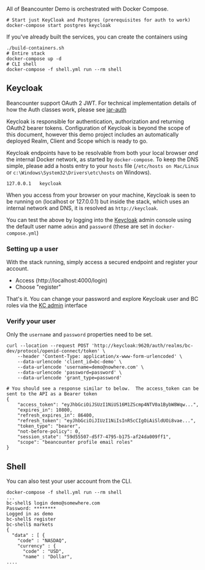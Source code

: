 
All of Beancounter Demo is orchestrated with Docker Compose.
```shell script
# Start just KeyCloak and Postgres (prerequisites for auth to work)
docker-compose start postgres keycloak

```

If you've already built the services, you can create the containers using

```shell script
./build-containers.sh
# Entire stack
docker-compose up -d
# CLI shell
docker-compose -f shell.yml run --rm shell
```
## Keycloak
Beancounter support OAuth 2 JWT. For technical implementation details of how the Auth classes work, please see [jar-auth](../jar-auth/README.md)
 
Keycloak is responsible for authentication, authorization and returning OAuth2 bearer tokens. Configuration of Keycloak is beyond the scope of this document, however this demo project includes an automatically deployed Realm, Client and Scope which is ready to go. 

Keycloak endpoints have to be resolvable from both your local browser _and_ the internal Docker network, as started by `docker-compose`. 
To keep the DNS simple, please add a hosts entry to your `hosts` file (`/etc/hosts on Mac/Linux` or `c:\Windows\System32\Drivers\etc\hosts` on Windows).
```
127.0.0.1	keycloak
```
When you access from your browser on your machine, Keycloak is seen to be running on (localhost or 127.0.0.1) but inside the stack, which uses an internal network and DNS, it is resolved as `http://keycloak`.

You can test the above by logging into the [Keycloak](http://keycloak:9620) admin console using the default user name `admin` and `password` (these are set in `docker-compose.yml`)

### Setting up a user
With the stack running, simply access a secured endpoint and register your account.  
 * Access (http://localhost:4000/login) 
 * Choose "register"
 
That's it. You can change your password and explore Keycloak user and BC roles via the [KC admin](http://keycloak:9620) interface
 
### Verify your user
Only the `username` and `password` properties need to be set.
```shell script
curl --location --request POST 'http://keycloak:9620/auth/realms/bc-dev/protocol/openid-connect/token' \
    --header 'Content-Type: application/x-www-form-urlencoded' \
    --data-urlencode 'client_id=bc-demo' \
    --data-urlencode 'username=demo@nowhere.com' \
    --data-urlencode 'password=password' \
    --data-urlencode 'grant_type=password'

# You should see a response similar to below.  The access_token can be sent to the API as a Bearer token
{
    "access_token": "eyJhbGciOiJSUzI1NiUS16M1ZScmp4NTV0a1BybW8Wqw...",
    "expires_in": 10800,
    "refresh_expires_in": 86400,
    "refresh_token": "eyJhbGciOiJIUzI1NiIsInR5cCIgOiAiSldUOi8vae...",
    "token_type": "bearer",
    "not-before-policy": 0,
    "session_state": "59d55507-d5f7-4795-b175-af24da009ff1",
    "scope": "beancounter profile email roles"
}

``` 

## Shell
You can also test your user account from the CLI.
```shell script
docker-compose -f shell.yml run --rm shell
...
bc-shell$ login demo@somewhere.com
Password: ********
Logged in as demo
bc-shell$ register
bc-shell$ markets
{
  "data" : [ {
    "code" : "NASDAQ",
    "currency" : {
      "code" : "USD",
      "name" : "Dollar",
....
```


   
